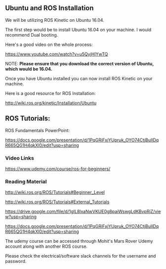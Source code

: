 <h2>Ubuntu and ROS Installation</h2>

We will be utilizing ROS Kinetic on Ubuntu 16.04. 

The first step would be to install Ubuntu 16.04 on your machine. I would recommend Dual booting.

Here's a good video on the whole process:

https://www.youtube.com/watch?v=u5QyjHIYwTQ

NOTE:
**Please ensure that you download the correct version of Ubuntu, which would be 16.04.**

Once you have Ubuntu installed you can now install ROS Kinetic on your machine.

Here is a good resource for ROS Installation:

http://wiki.ros.org/kinetic/Installation/Ubuntu

<h2>ROS Tutorials:</h2>

ROS Fundamentals PowerPoint:

https://docs.google.com/presentation/d/1PqGRiFxjYUpruk_OYO74CtjBuIlDqR665QG1H4qkXl0/edit?usp=sharing

<h3>Video Links</h3>

https://www.udemy.com/course/ros-for-beginners/

<h3>Reading Material</h3>

http://wiki.ros.org/ROS/Tutorials#Beginner_Level

http://wiki.ros.org/ROS/Tutorials#External_Tutorials

https://drive.google.com/file/d/1gIL8lxaNwVKUE0g8paiWswgLdKBvpRjZ/view?usp=sharing

https://docs.google.com/presentation/d/1PqGRiFxjYUpruk_OYO74CtjBuIlDqR665QG1H4qkXl0/edit?usp=sharing


The udemy course can be accessed through Mohit's Mars Rover Udemy account along with another ROS course.

Please check the electrical/software slack channels for the username and password.


